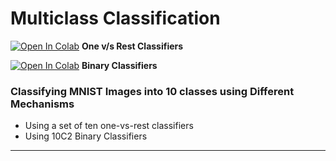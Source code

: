# Multiclass Classification

[![Open In Colab](https://colab.research.google.com/assets/colab-badge.svg)](https://colab.research.google.com/github/sayarghoshroy/Multiclass_Classification/blob/master/One_vs_K.ipynb) <b>One v/s Rest Classifiers</b>

[![Open In Colab](https://colab.research.google.com/assets/colab-badge.svg)](https://colab.research.google.com/github/sayarghoshroy/Multiclass_Classification/blob/master/10C2_Binary_Classifiers.ipynb) <b>Binary Classifiers</b>

### Classifying MNIST Images into 10 classes using Different Mechanisms

- Using a set of ten one-vs-rest classifiers
- Using 10C2 Binary Classifiers

---
